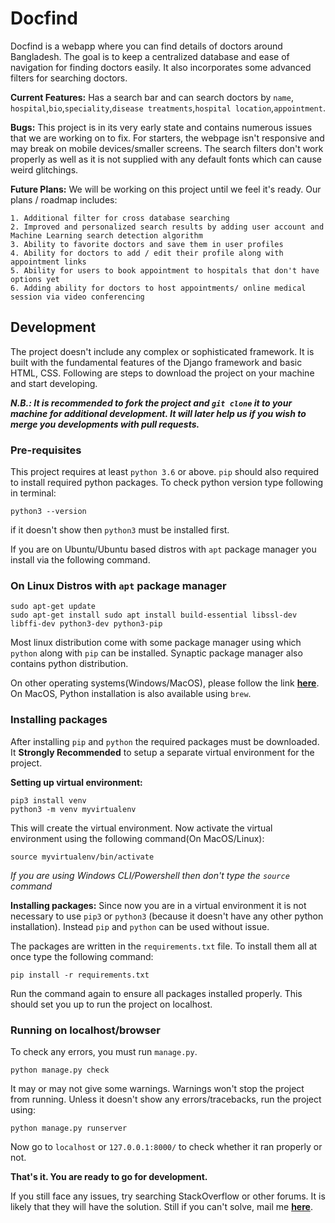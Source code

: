 # Docfind
Docfind is a webapp where you can find details of doctors around Bangladesh. The goal is to keep a centralized database and ease of navigation for finding doctors easily. It also incorporates some advanced filters for searching doctors.

**Current Features:**
Has a search bar and can search doctors by `name`, `hospital`,`bio`,`speciality`,`disease treatments`,`hospital location`,`appointment`.

**Bugs:**
This project is in its very early state and contains numerous issues that we are working on to fix. For starters, the webpage isn't responsive and may break on mobile devices/smaller screens. The search filters don't work properly as well as it is not supplied with any default fonts which can cause weird glitchings.

**Future Plans:**
We will be working on this project until we feel it's ready. Our plans / roadmap includes:

```
1. Additional filter for cross database searching
2. Improved and personalized search results by adding user account and Machine Learning search detection algorithm
3. Ability to favorite doctors and save them in user profiles
4. Ability for doctors to add / edit their profile along with appointment links
5. Ability for users to book appointment to hospitals that don't have options yet
6. Adding ability for doctors to host appointments/ online medical session via video conferencing
```
## Development
The project doesn't include any complex or sophisticated framework. It is built with the fundamental features of the Django framework and basic HTML, CSS. Following are steps to download the project on your machine and start developing.

***N.B.: It is recommended to fork the project and `git clone` it to your machine for additional development. It will later help us if you wish to merge you developments with pull requests.***

### Pre-requisites

This project requires at least `python 3.6` or above. `pip` should also required to install required python packages. To check python version type following in terminal:
```
python3 --version
```
if it doesn't show then `python3` must be installed first.

If you are on Ubuntu/Ubuntu based distros with `apt` package manager you install via the following command.

### On Linux Distros with `apt` package manager
```
sudo apt-get update
sudo apt-get install sudo apt install build-essential libssl-dev libffi-dev python3-dev python3-pip
```

Most linux distribution come with some package manager using which `python` along with `pip` can be installed. Synaptic package manager also contains python distribution.

On other operating systems(Windows/MacOS), please follow the link [**here**](https://www.python.org/downloads/). On MacOS, Python installation is also available using `brew`.

### Installing packages

After installing `pip` and `python` the required packages must be downloaded. It **Strongly Recommended** to setup a separate virtual environment for the project.

**Setting up virtual environment:**
```
pip3 install venv
python3 -m venv myvirtualenv
```
This will create the virtual environment. Now activate the virtual environment using the following command(On MacOS/Linux):
```
source myvirtualenv/bin/activate
```
*If you are using Windows CLI/Powershell then don't type the `source` command*

**Installing packages:**
Since now you are in a virtual environment it is not necessary to use `pip3` or `python3` (because it doesn't have any other python installation). Instead `pip` and `python` can be used without issue. 

The packages are written in the `requirements.txt` file. To install them all at once type the following command:
```
pip install -r requirements.txt
```
Run the command again to ensure all packages installed properly. This should set you up to run the project on localhost.

### Running on localhost/browser
To check any errors, you must run `manage.py`.
```
python manage.py check
```
It may or may not give some warnings. Warnings won't stop the project from running. Unless it doesn't show any errors/tracebacks, run the project using:
```
python manage.py runserver
```
Now go to `localhost` or `127.0.0.1:8000/` to check whether it ran properly or not.

**That's it. You are ready to go for development.**

If you still face any issues, try searching StackOverflow or other forums. It is likely that they will have the solution. Still if you can't solve, mail me  [**here**](mailto:dr6j0wkjg@relay.firefox.com).
